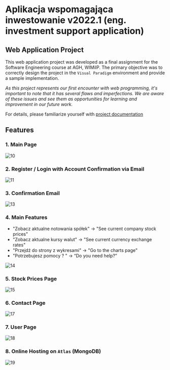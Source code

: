 # Aplikacja wspomagająca inwestowanie v2022.1 (eng. investment support application)

## Web Application Project

This web application project was developed as a final assignment for the Software Engineering course at AGH, WIMiIP. The primary objective was to correctly design the project in the `Visual Paradigm` environment and provide a sample implementation.

*As this project represents our first encounter with web programming, it's important to note that it has several flaws and imperfections. We are aware of these issues and see them as opportunities for learning and improvement in our future work.*

For details, please familiarize yourself with [project documentation](https://github.com/awi20221/awi/blob/Staging/documentation.pdf)


## Features

### 1. Main Page

![10](https://github.com/awi20221/awi/assets/116733912/e11a2f20-a0e9-43f9-b45f-aa780a8e2807)

### 2. Register / Login with Account Confirmation via Email

![11](https://github.com/awi20221/awi/assets/116733912/3cc249cd-ef5f-4909-a61c-aaf97beb47a9)

### 3. Confirmation Email

![13](https://github.com/awi20221/awi/assets/116733912/b9c080c5-368d-4f8b-b557-cd2c0c716009)

### 4. Main Features
- "Zobacz aktualne notowania spółek" -> "See current company stock prices"
- "Zobacz aktualne kursy walut" -> "See current currency exchange rates"
- "Przejdź do strony z wykresami" -> "Go to the charts page"
- "Potrzebujesz pomocy ? " -> “Do you need help?”


![14](https://github.com/awi20221/awi/assets/116733912/97723d90-1115-46ee-b07d-140547b333cf)

### 5. Stock Prices Page
![15](https://github.com/awi20221/awi/assets/116733912/e71bd4b6-7359-4417-ae0c-4b316851e680)

### 6. Contact Page
![17](https://github.com/awi20221/awi/assets/116733912/2584b29c-189f-44fd-9ab8-a0a5d39a4574)

### 7. User Page
![18](https://github.com/awi20221/awi/assets/116733912/7f105b4f-991d-4173-91a5-da8952dd2bff)

### 8. Online Hosting on `Atlas` (MongoDB)
![19](https://github.com/awi20221/awi/assets/116733912/ecf78337-1895-4262-b0a8-58bfeac35a9f)


